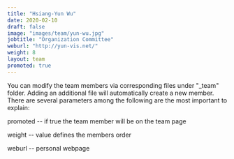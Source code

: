 ```yaml
---
title: "Hsiang-Yun Wu"
date: 2020-02-10
draft: false
image: "images/team/yun-wu.jpg"
jobtitle: "Organization Committee"
weburl: "http://yun-vis.net/"
weight: 8
layout: team
promoted: true
---
```


You can modify the team members via corresponding files under "_team" folder. Adding an additional file will automatically create a new member. There are several parameters among the following are the most important to explain: 

promoted -- if true the team member will be on the team page

weight -- value defines the members order

weburl -- personal webpage


